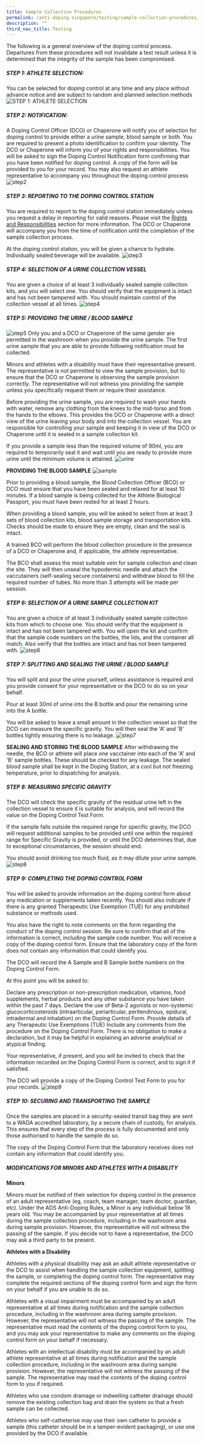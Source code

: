 ```yaml
---
title: Sample Collection Procedures
permalink: /anti-doping-singapore/testing/sample-collection-procedures/
description: ""
third_nav_title: Testing
---
```

The following is a general overview of the doping control process. Departures from these procedures will not invalidate a test result unless it is determined that the integrity of the sample has been compromised.

##### **STEP 1: ATHLETE SELECTION:**
You can be selected for doping control at any time and any place without advance notice and are subject to random and planned selection methods
![STEP 1: ATHLETE SELECTION](/images/Our%20Work/Anti%20Doping%20Singapore/Testing/Sample%20Collection%20Procedures/step1.jpeg)

##### **STEP 2: NOTIFICATION:**
A Doping Control Officer (DCO) or Chaperone will notify you of selection for doping control to provide either a urine sample, blood sample or both. You are required to present a photo identification to confirm your identity. The DCO or Chaperone will inform you of your rights and responsibilities. You will be asked to sign the Doping Control Notification form confirming that you have been notified for doping control. A copy of the form will be provided to you for your record. You may also request an athlete representative to accompany you throughout the doping control process
![step2](/images/Our%20Work/Anti%20Doping%20Singapore/Testing/Sample%20Collection%20Procedures/step2.jpeg)

##### **STEP 3: REPORTING TO THE DOPING CONTROL STATION**
You are required to report to the doping control station immediately unless you request a delay in reporting for valid reasons. Please visit the [Rights and Responsibilities](/anti-doping-singapore/testing/rights-and-responsibilities) section for more information. The DCO or Chaperone will accompany you from the time of notification until the completion of the sample collection process.

At the doping control station, you will be given a chance to hydrate. Individually sealed beverage will be available.
![step3](/images/Our%20Work/Anti%20Doping%20Singapore/Testing/Sample%20Collection%20Procedures/step3.jpeg)

##### **STEP 4: SELECTION OF A URINE COLLECTION VESSEL**
You are given a choice of at least 3 individually sealed sample collection kits, and you will select one. You should verify that the equipment is intact and has not been tampered with. You should maintain control of the collection vessel at all times. 
![step4](/images/Our%20Work/Anti%20Doping%20Singapore/Testing/Sample%20Collection%20Procedures/step4.jpeg)

##### **STEP 5: PROVIDING THE URINE / BLOOD SAMPLE**
![step5](/images/Our%20Work/Anti%20Doping%20Singapore/Testing/Sample%20Collection%20Procedures/step5.jpeg)
Only you and a DCO or Chaperone of the same gender are permitted in the washroom when you provide the urine sample. The first urine sample that you are able to provide following notification must be collected.

Minors and athletes with a disability must have their representative present. The representative is not permitted to view the sample provision, but to ensure that the DCO or Chaperone is observing the sample provision correctly. The representative will not witness you providing the sample unless you specifically request them or require their assistance.

Before providing the urine sample, you are required to wash your hands with water, remove any clothing from the knees to the mid-torso and from the hands to the elbows. This provides the DCO or Chaperone with a direct view of the urine leaving your body and into the collection vessel.
You are responsible for controlling your sample and keeping it in view of the DCO or Chaperone until it is sealed in a sample collection kit.

If you provide a sample less than the required volume of 90ml, you are required to temporarily seal it and wait until you are ready to provide more urine until the minimum volume is attained.
![urine](/images/Our%20Work/Anti%20Doping%20Singapore/Testing/Sample%20Collection%20Procedures/urine.jpeg)

**PROVIDING THE BLOOD SAMPLE**
![sample](/images/Our%20Work/Anti%20Doping%20Singapore/Testing/Sample%20Collection%20Procedures/sample.jpeg)

Prior to providing a blood sample, the Blood Collection Officer (BCO) or DCO must ensure that you have been seated and relaxed for at least 10 minutes. If a blood sample is being collected for the Athlete Biological Passport, you must have been rested for at least 2 hours.

When providing a blood sample, you will be asked to select from at least 3 sets of blood collection kits, blood sample storage and transportation kits. Checks should be made to ensure they are empty, clean and the seal is intact.

A trained BCO will perform the blood collection procedure in the presence of a DCO or Chaperone and, if applicable, the athlete representative.

The BCO shall assess the most suitable vein for sample collection and clean the site. They will then unseal the hypodermic needle and attach the vaccutainers (self-sealing secure containers) and withdraw blood to fill the required number of tubes. No more than 3 attempts will be made per session.

##### **STEP 6: SELECTION OF A URINE SAMPLE COLLECTION KIT**
You are given a choice of at least 3 individually sealed sample collection kits from which to choose one. You should verify that the equipment is intact and has not been tampered with. You will open the kit and confirm that the sample code numbers on the bottles, the lids, and the container all match. Also verify that the bottles are intact and has not been tampered with.
![step6](/images/Our%20Work/Anti%20Doping%20Singapore/Testing/Sample%20Collection%20Procedures/step6.jpeg)

##### **STEP 7: SPLITTING AND SEALING THE URINE / BLOOD SAMPLE**
You will split and pour the urine yourself, unless assistance is required and you provide consent for your representative or the DCO to do so on your behalf.

Pour at least 30ml of urine into the B bottle and pour the remaining urine into the A bottle.

You will be asked to leave a small amount in the collection vessel so that the DCO can measure the specific gravity. You will then seal the 'A' and 'B' bottles tightly ensuring there is no leakage.
![step7](/images/Our%20Work/Anti%20Doping%20Singapore/Testing/Sample%20Collection%20Procedures/step7.jpeg)

**SEALING AND STORING THE BLOOD SAMPLE**
After withdrawing the needle, the BCO or athlete will place one vacctainer into each of the 'A' and 'B' sample bottles. These should be checked for any leakage. The sealed blood sample shall be kept in the Doping Station, at a cool but not freezing temperature, prior to dispatching for analysis.

##### **STEP 8: MEASURING SPECIFIC GRAVITY**
The DCO will check the specific gravity of the residual urine left in the collection vessel to ensure it is suitable for analysis, and will record the value on the Doping Control Test Form.  

If the sample falls outside the required range for specific gravity, the DCO will request additional samples to be provided until one within the required range for Specific Gravity is provided, or until the DCO determines that, due to exceptional circumstances, the session should end.

You should avoid drinking too much fluid, as it may dilute your urine sample.
![step8](/images/Our%20Work/Anti%20Doping%20Singapore/Testing/Sample%20Collection%20Procedures/step8.jpeg)

##### **STEP 9: COMPLETING THE DOPING CONTROL FORM**
You will be asked to provide information on the doping control form about any medication or supplements taken recently.  You should also indicate if there is any granted Therapeutic Use Exemption (TUE) for any prohibited substance or methods used.

You also have the right to note comments on the form regarding the conduct of the doping control session. Be sure to confirm that all of the information is correct, including the sample code number. You will receive a copy of the doping control form. Ensure that the laboratory copy of the form does not contain any information that could identify you.

The DCO will record the A Sample and B Sample bottle numbers on the Doping Control Form.

At this point you will be asked to:

Declare any prescription or non-prescription medication, vitamins, food supplements, herbal products and any other substance you have taken within the past 7 days.
Declare the use of Beta-2 agonists or non-systemic glucocorticosteroids (intraarticular, periarticular, peritendinous, epidural, intradermal and inhalation) on the Doping Control Form.
Provide details of any Therapeutic Use Exemptions (TUE)
Include any comments from the procedure on the Doping Control Form.
There is no obligation to make a declaration, but it may be helpful in explaining an adverse analytical or atypical finding.

Your representative, if present, and you will be invited to check that the information recorded on the Doping Control Form is correct, and to sign it if satisfied.

The DCO will provide a copy of the Doping Control Test Form to you for your records.
![step9](/images/Our%20Work/Anti%20Doping%20Singapore/Testing/Sample%20Collection%20Procedures/step9.jpeg)

##### **STEP 10: SECURING AND TRANSPORTING THE SAMPLE**
Once the samples are placed in a security-sealed transit bag they are sent to a WADA accredited laboratory, by a secure chain of custody, for analysis. This ensures that every step of the process is fully documented and only those authorised to handle the sample do so.

The copy of the Doping Control Form that the laboratory receives does not contain any information that could identify you.

##### **MODIFICATIONS FOR MINORS AND ATHLETES WITH A DISABILITY**
**Minors**

Minors must be notified of their selection for doping control in the presence of an adult representative (eg, coach, team manager, team doctor, guardian, etc). Under the ADS Anti-Doping Rules, a Minor is any individual below 18 years old. You may be accompanied by your representative at all times during the sample collection procedure, including in the washroom area during sample provision. However, the representative will not witness the passing of the sample. If you decide not to have a representative, the DCO may ask a third party to be present.

**Athletes with a Disability**

Athletes with a physical disability may ask an adult athlete representative or the DCO to assist when handling the sample collection equipment, splitting the sample, or completing the doping control form. The representative may complete the required sections of the doping control form and sign the form on your behalf if you are unable to do so.

Athletes with a visual impairment must be accompanied by an adult representative at all times during notification and the sample collection procedure, including in the washroom area during sample provision. However, the representative will not witness the passing of the sample. The representative must read the contents of the doping control form to you, and you may ask your representative to make any comments on the doping control form on your behalf if necessary.

Athletes with an intellectual disability must be accompanied by an adult athlete representative at all times during notification and the sample collection procedure, including in the washroom area during sample provision. However, the representative will not witness the passing of the sample. The representative may read the contents of the doping control form to you if required.

Athletes who use condom drainage or indwelling catheter drainage should remove the existing collection bag and drain the system so that a fresh sample can be collected.

Athletes who self-catheterise may use their own catheter to provide a sample (this catheter should be in a tamper-evident packaging), or use one provided by the DCO if available.